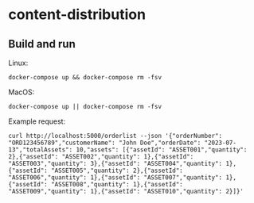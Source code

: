 # content-distribution

## Build and run

Linux:
```shell
docker-compose up && docker-compose rm -fsv
```

MacOS:
```shell
docker-compose up || docker-compose rm -fsv
```

Example request:
```shell
curl http://localhost:5000/orderlist --json '{"orderNumber": "ORD123456789","customerName": "John Doe","orderDate": "2023-07-13","totalAssets": 10,"assets": [{"assetId": "ASSET001","quantity": 2},{"assetId": "ASSET002","quantity": 1},{"assetId": "ASSET003","quantity": 3},{"assetId": "ASSET004","quantity": 1},{"assetId": "ASSET005","quantity": 2},{"assetId": "ASSET006","quantity": 1},{"assetId": "ASSET007","quantity": 1},{"assetId": "ASSET008","quantity": 1},{"assetId": "ASSET009","quantity": 1},{"assetId": "ASSET010","quantity": 2}]}'
```
